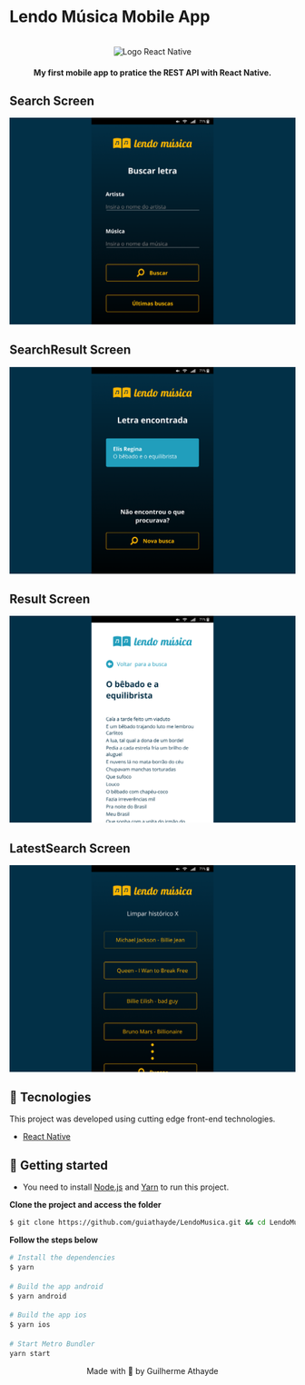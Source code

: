 # Lendo Música Mobile App
<div align="center">
  <br />
  <img src="https://miro.medium.com/max/1024/1*xDi2csEAWxu95IEkaNdFUQ.png" alt="Logo React Native" width="500px" height="300px">
</div>
<h4 align="center">
  My first mobile app to pratice the REST API with React Native.
</h4>

## Search Screen
![Search Screen](https://github.com/guiathayde/LendoMusica/blob/master/images/Search.png)

## SearchResult Screen
![SearchResult Screen](https://github.com/guiathayde/LendoMusica/blob/master/images/SearchResult.png)

## Result Screen
![Result Page](https://github.com/guiathayde/LendoMusica/blob/master/images/Result.png)

## LatestSearch Screen
![LatestSearch Screen](https://github.com/guiathayde/LendoMusica/blob/master/images/LatestSearch.png)

## 🧪 Tecnologies

This project was developed using cutting edge front-end technologies.

- [React Native](https://reactnative.dev/)

## 🚀 Getting started

- You need to install [Node.js](https://nodejs.org/en/download/) and [Yarn](https://yarnpkg.com/) to run this project.

**Clone the project and access the folder**

```bash
$ git clone https://github.com/guiathayde/LendoMusica.git && cd LendoMusica
```

**Follow the steps below**

```bash
# Install the dependencies
$ yarn

# Build the app android
$ yarn android

# Build the app ios
$ yarn ios

# Start Metro Bundler
yarn start
```

<p align="center">Made with 💜 by Guilherme Athayde</p>
